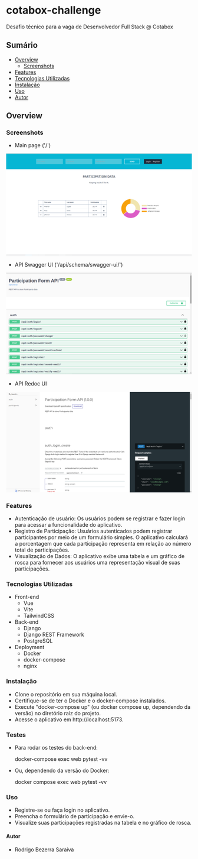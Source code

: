 # cotabox-challenge

Desafio técnico para a vaga de Desenvolvedor Full Stack @ Cotabox

## Sumário

- [Overview](#overview)
  - [Screenshots](#screenshots)
- [Features](#features)
- [Tecnologias Utilizadas](#tecnologias-utilizadas)
- [Instalação](#instalacao)
- [Uso](#compile-and-minify-for-production)
- [Autor](#autor)

## Overview

### Screenshots

- Main page ('/')

![](.github/main_view.jpg)

- API Swagger UI ('/api/schema/swagger-ui/')

![](.github/swagger.jpg)

- API Redoc UI

![](.github/redoc.jpg)

### Features
- Autenticação de usuário: Os usuários podem se registrar e fazer login para acessar a funcionalidade do aplicativo.
- Registro de Participação: Usuários autenticados podem registrar participantes por meio de um formulário simples. O aplicativo calculará a porcentagem que cada participação representa em relação ao número total de participações.
- Visualização de Dados: O aplicativo exibe uma tabela e um gráfico de rosca para fornecer aos usuários uma representação visual de suas participações.


### Tecnologias Utilizadas
- Front-end
    - Vue
    - Vite
    - TailwindCSS
- Back-end
    - Django
    - Django REST Framework
    - PostgreSQL
- Deployment
    - Docker
    - docker-compose
    - nginx

### Instalação
- Clone o repositório em sua máquina local.
- Certifique-se de ter o Docker e o docker-compose instalados.
- Execute "docker-compose up" (ou docker compose up, dependendo da versão) no diretório raiz do projeto.
- Acesse o aplicativo em http://localhost:5173.

### Testes
- Para rodar os testes do back-end:

    docker-compose exec web pytest -vv

- Ou, dependendo da versão do Docker:

    docker compose exec web pytest -vv

### Uso
- Registre-se ou faça login no aplicativo.
- Preencha o formulário de participação e envie-o.
- Visualize suas participações registradas na tabela e no gráfico de rosca.


#### Autor
- Rodrigo Bezerra Saraiva
